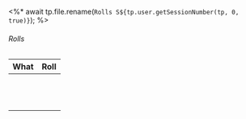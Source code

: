 <%* 
	await tp.file.rename(`Rolls S${tp.user.getSessionNumber(tp, 0, true)}`);
%>


###### Rolls
| What          | Roll |
| ------------- | ---- |
|               |      |
|               |      |
|               |      |
|               |      |
|               |      |
|               |      |
|               |      |
|               |      |
|               |      |
|               |      |
|               |      |
|               |      |